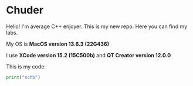 # Chuder

Hello! I'm average C++ enjoyer. This is my new repo. Here you can find my labs.

My OS is **MacOS version 13.6.3 (22G436)**

I use **XCode version 15.2 (15C500b)** and **QT Creator version 12.0.0**


This is my code:
```py
print("schb")
```
